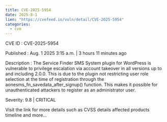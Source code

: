 ```yaml
--- 
title: CVE-2025-5954
date: 2025-8-1
lien: "https://cvefeed.io/vuln/detail/CVE-2025-5954"
categories:
  - cve
---
```


CVE ID : CVE-2025-5954

Published :  Aug. 1
2025
3:15 a.m. | 3 hours
11 minutes ago

Description : The Service Finder SMS System plugin for WordPress is vulnerable to privilege escalation via account takeover in all versions up to
and including
2.0.0. This is due to the plugin not restricting user role selection at the time of registration through the aonesms_fn_savedata_after_signup() function. This makes it possible for unauthenticated attackers to register as an administrator user.

Severity: 9.8 | CRITICAL

Visit the link for more details
such as CVSS details
affected products
timeline
and more...
